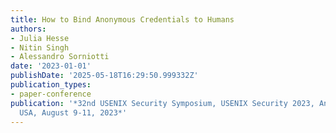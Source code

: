 ```yaml
---
title: How to Bind Anonymous Credentials to Humans
authors:
- Julia Hesse
- Nitin Singh
- Alessandro Sorniotti
date: '2023-01-01'
publishDate: '2025-05-18T16:29:50.999332Z'
publication_types:
- paper-conference
publication: '*32nd USENIX Security Symposium, USENIX Security 2023, Anaheim, CA,
  USA, August 9-11, 2023*'
---
```

